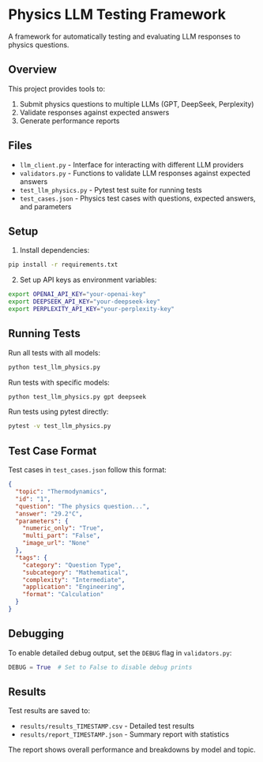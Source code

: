 # Physics LLM Testing Framework

A framework for automatically testing and evaluating LLM responses to physics questions.

## Overview

This project provides tools to:
1. Submit physics questions to multiple LLMs (GPT, DeepSeek, Perplexity)
2. Validate responses against expected answers
3. Generate performance reports

## Files

- `llm_client.py` - Interface for interacting with different LLM providers
- `validators.py` - Functions to validate LLM responses against expected answers
- `test_llm_physics.py` - Pytest test suite for running tests
- `test_cases.json` - Physics test cases with questions, expected answers, and parameters

## Setup

1. Install dependencies:
```bash
pip install -r requirements.txt
```

2. Set up API keys as environment variables:
```bash
export OPENAI_API_KEY="your-openai-key"
export DEEPSEEK_API_KEY="your-deepseek-key"
export PERPLEXITY_API_KEY="your-perplexity-key"
```

## Running Tests

Run all tests with all models:
```bash
python test_llm_physics.py
```

Run tests with specific models:
```bash
python test_llm_physics.py gpt deepseek
```

Run tests using pytest directly:
```bash
pytest -v test_llm_physics.py
```

## Test Case Format

Test cases in `test_cases.json` follow this format:
```json
{
  "topic": "Thermodynamics",
  "id": "1",
  "question": "The physics question...",
  "answer": "29.2°C",
  "parameters": {
    "numeric_only": "True",
    "multi_part": "False",
    "image_url": "None"
  },
  "tags": {
    "category": "Question Type",
    "subcategory": "Mathematical",
    "complexity": "Intermediate",
    "application": "Engineering",
    "format": "Calculation"
  }
}
```

## Debugging

To enable detailed debug output, set the `DEBUG` flag in `validators.py`:
```python
DEBUG = True  # Set to False to disable debug prints
```

## Results

Test results are saved to:
- `results/results_TIMESTAMP.csv` - Detailed test results
- `results/report_TIMESTAMP.json` - Summary report with statistics

The report shows overall performance and breakdowns by model and topic. 